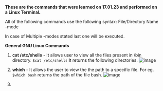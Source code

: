 <b>These are the commands that were learned on 17.01.23 and performed on a Linux Terminal.</b>

All of the following commands use the following syntax: <command name> File/Directory Name -mode 

In case of Multiple -modes stated last one will be executed.

<b>General GNU Linux Commands</b>

1. <b>cat /etc/shells</b> - It allows user to view all the files present in /bin directory.
    ``` $cat /etc/shells ```
      It returns the following directories.
      ![image](https://user-images.githubusercontent.com/113343003/213875486-d12153f9-4622-41f2-9c89-b3b6064344a3.png)


2. <b>which</b> - It allows the user to view the the path to a specific file. 
    For eg.
    ``` $which bash ``` returns the path of the file bash.
    ![image](https://user-images.githubusercontent.com/113343003/213875939-8a555be3-32fa-4221-a199-de9659e0d2c0.png)

3. 
